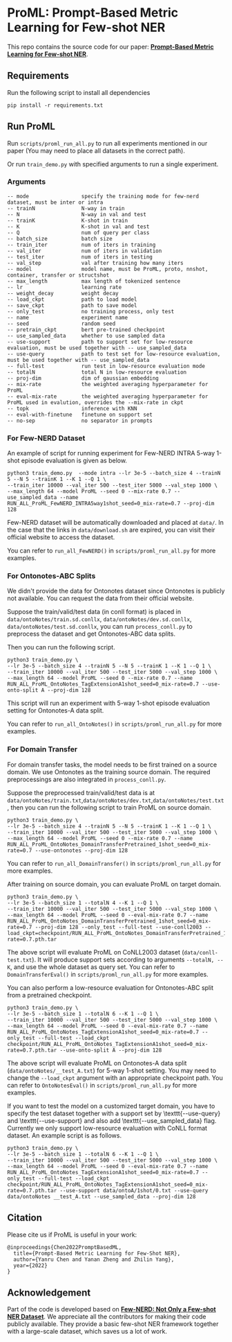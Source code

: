 # ProML: Prompt-Based Metric Learning for Few-shot NER

This repo contains the source code for our paper:  [**Prompt-Based Metric Learning for Few-shot NER**](https://aclanthology.org/2023.findings-acl.451.pdf). 


## Requirements

Run the following script to install all dependencies

```shell
pip install -r requirements.txt
```



## Run ProML

Run `scripts/proml_run_all.py` to run all experiments mentioned in our paper (You may need to place all datasets in the correct path).

Or run `train_demo.py` with specified arguments to run a single experiment.

### Arguments

```shell
-- mode                 specify the training mode for few-nerd dataset, must be inter or intra
-- trainN               N-way in train
-- N                    N-way in val and test
-- trainK               K-shot in train
-- K                    K-shot in val and test
-- Q                    num of query per class
-- batch_size           batch size
-- train_iter           num of iters in training
-- val_iter             num of iters in validation
-- test_iter            num of iters in testing
-- val_step             val after training how many iters
-- model                model name, must be ProML, proto, nnshot, container, transfer or structshot
-- max_length           max length of tokenized sentence
-- lr                   learning rate
-- weight_decay         weight decay
-- load_ckpt            path to load model
-- save_ckpt            path to save model
-- only_test            no training process, only test
-- name                 experiment name
-- seed                 random seed
-- pretrain_ckpt        bert pre-trained checkpoint
-- use_sampled_data     whether to use sampled data
-- use-support          path to support set for low-resource evaluation, must be used together with -- use_sampled_data
-- use-query            path to test set for low-resource evaluation, must be used together with -- use_sampled_data
-- full-test            run test in low-resource evaluation mode
-- totalN               total N in low-resource evaluation
-- proj-dim             dim of gaussian embedding
-- mix-rate             the weighted averaging hyperparameter for ProML
-- eval-mix-rate        the weighted averaging hyperparameter for ProML used in evalution, overrides the --mix-rate in ckpt
-- topk                 inference with KNN
-- eval-with-finetune   finetune on support set
-- no-sep               no separator in prompts
```

### For Few-NERD Dataset
An example of script for running experiment for Few-NERD INTRA 5-way 1-shot episode evaluation is given as below.

```shell
python3 train_demo.py  --mode intra --lr 3e-5 --batch_size 4 --trainN 5 --N 5 --trainK 1 --K 1 --Q 1 \
--train_iter 10000 --val_iter 500 --test_iter 5000 --val_step 1000 \
--max_length 64 --model ProML --seed 0 --mix-rate 0.7 --use_sampled_data --name RUN_ALL_ProML_FewNERD_INTRA5way1shot_seed=0_mix-rate=0.7 --proj-dim 128
```

Few-NERD dataset will be automatically downloaded and placed at `data/`. In the case that the links in `data/download.sh` are expired, you can visit their official website to access the dataset.

You can refer to `run_all_FewNERD()` in `scripts/proml_run_all.py` for more examples.

### For Ontonotes-ABC Splits
We didn't provide the data for Ontonotes dataset since Ontonotes is publicly not available. You can request the data from their official website.

Suppose the train/valid/test data (in conll format) is placed in `data/ontoNotes/train.sd.conllx`, `data/ontoNotes/dev.sd.conllx`, `data/ontoNotes/test.sd.conllx`, you can run `process_conll.py` to preprocess the dataset and get Ontonotes-ABC data splits.

Then you can run the following script.

```shell
python3 train_demo.py \
--lr 3e-5 --batch_size 4 --trainN 5 --N 5 --trainK 1 --K 1 --Q 1 \
--train_iter 10000 --val_iter 500 --test_iter 5000 --val_step 1000 \
--max_length 64 --model ProML --seed 0 --mix-rate 0.7 --name RUN_ALL_ProML_OntoNotes_TagExtensionA1shot_seed=0_mix-rate=0.7 --use-onto-split A --proj-dim 128
```

This script will run an experiment with 5-way 1-shot episode evaluation setting for Ontonotes-A data split. 

You can refer to `run_all_OntoNotes()` in `scripts/proml_run_all.py` for more examples.

### For Domain Transfer
For domain transfer tasks, the model needs to be first trained on a source domain. We use Ontonotes as the training source domain. The required preprocessings are also integrated in `process_conll.py`.

Suppose the preprocessed train/valid/test data is at `data/ontoNotes/train.txt`,`data/ontoNotes/dev.txt`,`data/ontoNotes/test.txt`, then you can run the following script to train ProML on source domain.

```shell
python3 train_demo.py \
--lr 3e-5 --batch_size 4 --trainN 5 --N 5 --trainK 1 --K 1 --Q 1 \
--train_iter 10000 --val_iter 500 --test_iter 5000 --val_step 1000 \
--max_length 64 --model ProML --seed 0 --mix-rate 0.7 --name RUN_ALL_ProML_OntoNotes_DomainTransferPretrained_1shot_seed=0_mix-rate=0.7 --use-ontonotes --proj-dim 128
```

You can refer to `run_all_DomainTransfer()` in `scripts/proml_run_all.py` for more examples.

After training on source domain, you can evaluate ProML on target domain. 

```shell
python3 train_demo.py \
--lr 3e-5 --batch_size 1 --totalN 4 --K 1 --Q 1 \
--train_iter 10000 --val_iter 500 --test_iter 5000 --val_step 1000 \
--max_length 64 --model ProML --seed 0 --eval-mix-rate 0.7 --name RUN_ALL_ProML_OntoNotes_DomainTransferPretrained_1shot_seed=0_mix-rate=0.7 --proj-dim 128 --only_test --full-test --use-conll2003 --load_ckpt=checkpoint/RUN_ALL_ProML_OntoNotes_DomainTransferPretrained_1shot_seed=0_mix-rate=0.7.pth.tar
```

The above script will evaluate ProML on CoNLL2003 dataset (`data/conll-test.txt`). It will produce support sets according to arguments `--totalN, --K`, and use the whole dataset as query set. You can refer to `DomainTransferEval()` in `scripts/proml_run_all.py` for more examples.

You can also perform a low-resource evaluation for Ontonotes-ABC split from a pretrained checkpoint.

```shell
python3 train_demo.py \
--lr 3e-5 --batch_size 1 --totalN 6 --K 1 --Q 1 \
--train_iter 10000 --val_iter 500 --test_iter 5000 --val_step 1000 \
--max_length 64 --model ProML --seed 0 --eval-mix-rate 0.7 --name RUN_ALL_ProML_OntoNotes_TagExtensionA1shot_seed=0_mix-rate=0.7 --only_test --full-test --load_ckpt checkpoint/RUN_ALL_ProML_OntoNotes_TagExtensionA1shot_seed=0_mix-rate=0.7.pth.tar --use-onto-split A --proj-dim 128
```

The above script will evaluate ProML on Ontonotes-A data split (`data/ontoNotes/__test_A.txt`) for 5-way 1-shot setting. You may need to change the `--load_ckpt` argument with an appropriate checkpoint path. You can refer to `OntoNotesEval()` in `scripts/proml_run_all.py` for more examples.

If you want to test the model on a customized target domain, you have to specify the test dataset together with a support set by \texttt{--use-query} and \texttt{--use-support} and also add \texttt{--use_sampled_data} flag. Currently we only support low-resource evaluation with CoNLL format dataset. An example script is as follows.

```shell
python3 train_demo.py \
--lr 3e-5 --batch_size 1 --totalN 6 --K 1 --Q 1 \
--train_iter 10000 --val_iter 500 --test_iter 5000 --val_step 1000 \
--max_length 64 --model ProML --seed 0 --eval-mix-rate 0.7 --name RUN_ALL_ProML_OntoNotes_TagExtensionA1shot_seed=0_mix-rate=0.7 --only_test --full-test --load_ckpt checkpoint/RUN_ALL_ProML_OntoNotes_TagExtensionA1shot_seed=0_mix-rate=0.7.pth.tar --use-support data/ontoA/1shot/0.txt --use-query data/ontoNotes __test_A.txt --use_sampled_data --proj-dim 128
```

## Citation
Please cite us if ProML is useful in your work:
```
@inproceedings{Chen2022PromptBasedML,
  title={Prompt-Based Metric Learning for Few-Shot NER},
  author={Yanru Chen and Yanan Zheng and Zhilin Yang},
  year={2022}
}
```

## Acknowledgement
Part of the code is developed based on [**Few-NERD: Not Only a Few-shot NER Dataset**](https://github.com/thunlp/Few-NERD). We appreciate all the contributors for making their code publicly available. They provide a basic few-shot NER framework together with a large-scale dataset, which saves us a lot of work.
